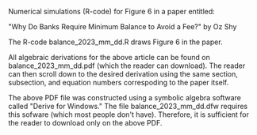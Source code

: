 Numerical simulations (R-code) for Figure 6 in a paper entitled: 

"Why Do Banks Require Minimum Balance to Avoid a Fee?" by Oz Shy

The R-code balance_2023_mm_dd.R draws Figure 6 in the paper. 

All algebraic derivations for the above article can be found on balance_2023_mm_dd.pdf (which the reader can download). The reader can then scroll down to the desired derivation using the same section, subsection, and equation numbers correspoding to the paper itself.

The above PDF file was constructed using a symbolic algebra software called "Derive for Windows." The file balance_2023_mm_dd.dfw requires this sofware (which most people don't have). Therefore, it is sufficient for the reader to download only on the above PDF.

